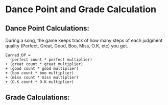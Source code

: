 # Dance Point and Grade Calculation
## Dance Point Calculations:
During a song, the game keeps track of how many steps of each judgment quality (Perfect, Great, Good, Boo, Miss, O.K, etc) you get.

```
Earned DP =
  (perfect count * perfect multiplier)
+ (great count * great multiplier)
+ (good count * good multiplier) 
+ (boo count * boo multiplier)
+ (miss count * miss multiplier)
+ (O.K count * O.K multiplier)
```

## Grade Calculations:
